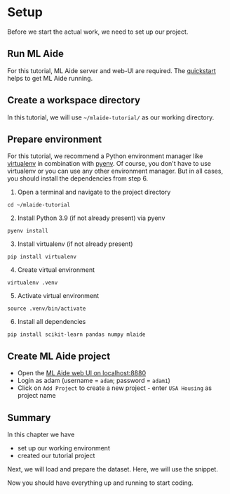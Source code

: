 # Setup
Before we start the actual work, we need to set up our project.

## Run ML Aide
For this tutorial, ML Aide server and web-UI are required. The [quickstart](../start/quickstart.md) helps to get ML Aide running.

## Create a workspace directory
In this tutorial, we will use `~/mlaide-tutorial/` as our working directory.

## Prepare environment
For this tutorial, we recommend a Python environment manager like [virtualenv](https://virtualenv.pypa.io/en/latest/) 
in combination with [pyenv](https://github.com/pyenv/pyenv). Of course, you don't have to use virtualenv or you can use
any other environment manager. But in all cases, you should install the dependencies from step 6.

1. Open a terminal and navigate to the project directory
```
cd ~/mlaide-tutorial
```

2. Install Python 3.9 (if not already present) via pyenv
```
pyenv install
```

3. Install virtualenv (if not already present)
```
pip install virtualenv
```

4. Create virtual environment
```
virtualenv .venv
```

5. Activate virtual environment
```
source .venv/bin/activate
```

6. Install all dependencies
```
pip install scikit-learn pandas numpy mlaide
```

## Create ML Aide project
- Open the [ML Aide web UI on localhost:8880](http://localhost:8880)
- Login as adam (username = `adam`; password = `adam1`)
- Click on `Add Project` to create a new project - enter `USA Housing` as project name

## Summary
In this chapter we have

- set up our working environment
- created our tutorial project

Next, we will load and prepare the dataset. Here, we will use the snippet.

Now you should have everything up and running to start coding.